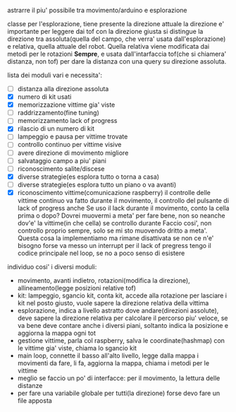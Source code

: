 astrarre il piu' possibile tra movimento/arduino e esplorazione

classe per l'esplorazione, tiene presente la direzione attuale
la direzione e' importante per leggere dai tof con la direzione giusta
si distingue la direzione tra assoluta(quella del campo, che verra' usata dall'esplorazione) e relativa, quella attuale del robot.
Quella relativa viene modificata dai metodi per le rotazioni **Sempre**, e usata dall'intarfaccia tof(che si chiamera' distanza, non tof) per dare la distanza con una query su direzione assoluta.

lista dei moduli vari e necessita':
- [ ] distanza alla direzione assoluta
- [x] numero di kit usati
- [x] memorizzazione vittime gia' viste
- [ ] raddrizzamento(fine tuning)
- [ ] memorizzamento lack of progress
- [x] rilascio di un numero di kit
- [ ] lampeggio e pausa per vittime trovate
- [ ] controllo continuo per vittime visive
- [ ] avere direzione di movimento migliore
- [ ] salvataggio campo a piu' piani
- [ ] riconoscimento salite/discese
- [x] diverse strategie(es esplora tutto o torna a casa)
- [ ] diverse strategie(es esplora tutto un piano o va avanti)
- [x] riconoscimento vittime(comunicazione raspberry)
il controlle delle vittime continuo va fatto durante il movimento, il controllo del pulsante di lack of progress anche
Se uso il lack durante il movimento, conto la cella prima o dopo?
Dovrei muovermi a meta' per fare bene, non so neanche dov'e' la vittime(in che cella) se controllo durante
Faccio cosi', non controllo proprio sempre, solo se mi sto muovendo dritto a meta'. Questa cosa la implementiamo ma rimane disattivata se non ce n'e' bisogno
forse va messo un interrupt per il lack of pregress
tengo il codice principale nel loop, se no a poco senso di esistere

individuo cosi' i diversi moduli:
* movimento, avanti indietro, rotazioni(modifica la direzione), allineamento(legge posizioni relative tof)
* kit: lampeggio, sgancio kit, conta kit, accede alla rotazione per lasciare i kit nel posto giusto, vuole sapere la direzione relativa della vittima
* esplorazione, indica a livello astratto dove andare(direzioni assolute), deve sapere la direzione relativa per calcolare il percorso piu' veloce, se va bene deve contare anche i diversi piani, soltanto indica la posizione e aggiorna la mappa ogni tot
* gestione vittime, parla col raspberry, salva le coordinate(hashmap) con le vittime gia' viste, chiama lo sgancio kit
* main loop, connette il basso all'alto livello, legge dalla mappa i movimenti da fare, li fa, aggiorna la mappa, chiama i metodi per le vittime
* meglio se faccio un po' di interfacce: per il movimento, la lettura delle distanze
* per fare una variabile globale per tutti(la direzione) forse devo fare un file apposta
